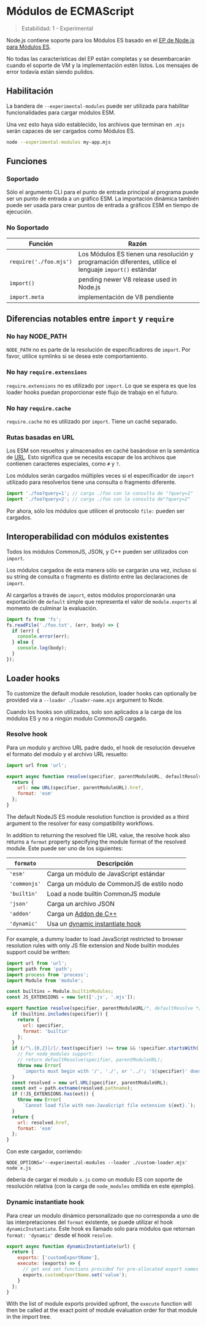# Módulos de ECMAScript

<!--introduced_in=v8.5.0-->

> Estabilidad: 1 - Experimental

<!--name=esm-->

Node.js contiene soporte para los Módulos ES basado en el [EP de Node.js para Módulos ES](https://github.com/nodejs/node-eps/blob/master/002-es-modules.md).

No todas las características del EP están completas y se desembarcarán cuando el soporte de VM y la implementación estén listos. Los mensajes de error todavía están siendo pulidos.

## Habilitación

<!-- type=misc -->

La bandera de `--experimental-modules` puede ser utilizada para habilitar funcionalidades para cargar módulos ESM.

Una vez esto haya sido establecido, los archivos que terminan en `.mjs` serán capaces de ser cargados como Módulos ES.

```sh
node --experimental-modules my-app.mjs
```

## Funciones

<!-- type=misc -->

### Soportado

Sólo el argumento CLI para el punto de entrada principal al programa puede ser un punto de entrada a un gráfico ESM. La importación dinámica también puede ser usada para crear puntos de entrada a gráficos ESM en tiempo de ejecución.

### No Soportado

| Función                | Razón                                                                                                   |
| ---------------------- | ------------------------------------------------------------------------------------------------------- |
| `require('./foo.mjs')` | Los Módulos ES tienen una resolución y programación diferentes, utilice el lenguaje `import()` estándar |
| `import()`             | pending newer V8 release used in Node.js                                                                |
| `import.meta`          | implementación de V8 pendiente                                                                          |

## Diferencias notables entre `import` y `require`

### No hay NODE_PATH

`NODE_PATH` no es parte de la resolución de especificadores de `import`. Por favor, utilice symlinks si se desea este comportamiento.

### No hay `require.extensions`

`require.extensions` no es utilizado por `import`. Lo que se espera es que los loader hooks puedan proporcionar este flujo de trabajo en el futuro.

### No hay `require.cache`

`require.cache` no es utilizado por `import`. Tiene un caché separado.

### Rutas basadas en URL

Los ESM son resueltos y almacenados en caché basándose en la semántica de [URL](https://url.spec.whatwg.org/). Esto significa que se necesita escapar de los archivos que contienen caracteres especiales, como `#` y `?`.

Los módulos serán cargados múltiples veces si el especificador de `import` utilizado para resolverlos tiene una consulta o fragmento diferente.

```js
import './foo?query=1'; // carga ./foo con la consulta de "?query=1"
import './foo?query=2'; // carga ./foo con la consulta de"?query=2"
```

Por ahora, sólo los módulos que utilicen el protocolo `file:` pueden ser cargados.

## Interoperabilidad con módulos existentes

Todos los módulos CommonJS, JSON, y C++ pueden ser utilizados con `import`.

Los módulos cargados de esta manera sólo se cargarán una vez, incluso si su string de consulta o fragmento es distinto entre las declaraciones de `import`.

Al cargarlos a través de `import`, estos módulos proporcionarán una exportación de `default` simple que representa el valor de `module.exports` al momento de culminar la evaluación.

```js
import fs from 'fs';
fs.readFile('./foo.txt', (err, body) => {
  if (err) {
    console.error(err);
  } else {
    console.log(body);
  }
});
```

## Loader hooks

<!-- type=misc -->

To customize the default module resolution, loader hooks can optionally be provided via a `--loader ./loader-name.mjs` argument to Node.

Cuando los hooks son utilizados, solo son aplicados a la carga de los módulos ES y no a ningún modulo CommonJS cargado.

### Resolve hook

Para un modulo y archivo URL padre dado, el hook de resolución devuelve el formato del modulo y el archivo URL resuelto:

```js
import url from 'url';

export async function resolve(specifier, parentModuleURL, defaultResolver) {
  return {
    url: new URL(specifier, parentModuleURL).href,
    format: 'esm'
  };
}
```

The default NodeJS ES module resolution function is provided as a third argument to the resolver for easy compatibility workflows.

In addition to returning the resolved file URL value, the resolve hook also returns a `format` property specifying the module format of the resolved module. Este puede ser uno de los siguientes:

| `formato`    | Descripción                                                      |
| ------------ | ---------------------------------------------------------------- |
| `'esm'`      | Carga un módulo de JavaScript estándar                           |
| `'commonjs'` | Carga un módulo de CommonJS de estilo nodo                       |
| `'builtin'`  | Load a node builtin CommonJS module                              |
| `'json'`     | Carga un archivo JSON                                            |
| `'addon'`    | Carga un [Addon de C++](addons.html)                             |
| `'dynamic'`  | Usa un [dynamic instantiate hook](#esm_dynamic_instantiate_hook) |

For example, a dummy loader to load JavaScript restricted to browser resolution rules with only JS file extension and Node builtin modules support could be written:

```js
import url from 'url';
import path from 'path';
import process from 'process';
import Module from 'module';

const builtins = Module.builtinModules;
const JS_EXTENSIONS = new Set(['.js', '.mjs']);

export function resolve(specifier, parentModuleURL/*, defaultResolve */) {
  if (builtins.includes(specifier)) {
    return {
      url: specifier,
      format: 'builtin'
    };
  }
  if (/^\.{0,2}[/]/.test(specifier) !== true && !specifier.startsWith('file:')) {
    // For node_modules support:
    // return defaultResolve(specifier, parentModuleURL);
    throw new Error(
      `imports must begin with '/', './', or '../'; '${specifier}' does not`);
  }
  const resolved = new url.URL(specifier, parentModuleURL);
  const ext = path.extname(resolved.pathname);
  if (!JS_EXTENSIONS.has(ext)) {
    throw new Error(
      `Cannot load file with non-JavaScript file extension ${ext}.`);
  }
  return {
    url: resolved.href,
    format: 'esm'
  };
}
```

Con este cargador, corriendo:

```console
NODE_OPTIONS='--experimental-modules --loader ./custom-loader.mjs' node x.js
```

debería de cargar el modulo `x.js` como un modulo ES con soporte de resolución relativa (con la carga de `node_modules` omitida en este ejemplo).

### Dynamic instantiate hook

Para crear un modulo dinámico personalizado que no corresponda a uno de las interpretaciones del `format` existente, se puede utilizar el hook `dynamicInstantiate`. Este hook es llamado solo para módulos que retornan `format: 'dynamic'` desde el hook `resolve`.

```js
export async function dynamicInstantiate(url) {
  return {
    exports: ['customExportName'],
    execute: (exports) => {
      // get and set functions provided for pre-allocated export names
      exports.customExportName.set('value');
    }
  };
}
```

With the list of module exports provided upfront, the `execute` function will then be called at the exact point of module evaluation order for that module in the import tree.
